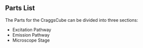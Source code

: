 ## Parts List
The Parts for the CraggsCube can be divided into three sections:
* Excitation Pathway
* Emission Pathway
* Microscope Stage
